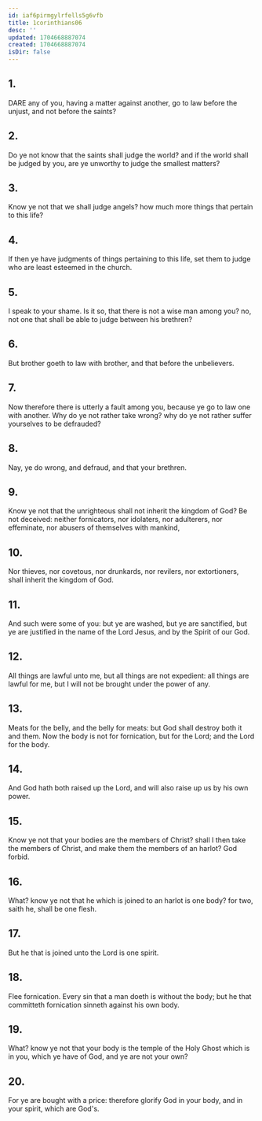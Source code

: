 ```yaml
---
id: iaf6pirmgylrfells5g6vfb
title: 1corinthians06
desc: ''
updated: 1704668887074
created: 1704668887074
isDir: false
---
```

## 1.
DARE any of you, having a matter against another, go to law before the unjust, and not before the saints?
## 2.
Do ye not know that the saints shall judge the world? and if the world shall be judged by you, are ye unworthy to judge the smallest matters?
## 3.
Know ye not that we shall judge angels? how much more things that pertain to this life?
## 4.
If then ye have judgments of things pertaining to this life, set them to judge who are least esteemed in the church.
## 5.
I speak to your shame. Is it so, that there is not a wise man among you? no, not one that shall be able to judge between his brethren?
## 6.
But brother goeth to law with brother, and that before the unbelievers.
## 7.
Now therefore there is utterly a fault among you, because ye go to law one with another. Why do ye not rather take wrong? why do ye not rather suffer yourselves to be defrauded?
## 8.
Nay, ye do wrong, and defraud, and that your brethren.
## 9.
Know ye not that the unrighteous shall not inherit the kingdom of God? Be not deceived: neither fornicators, nor idolaters, nor adulterers, nor effeminate, nor abusers of themselves with mankind,
## 10.
Nor thieves, nor covetous, nor drunkards, nor revilers, nor extortioners, shall inherit the kingdom of God.
## 11.
And such were some of you: but ye are washed, but ye are sanctified, but ye are justified in the name of the Lord Jesus, and by the Spirit of our God.
## 12.
All things are lawful unto me, but all things are not expedient: all things are lawful for me, but I will not be brought under the power of any.
## 13.
Meats for the belly, and the belly for meats: but God shall destroy both it and them. Now the body is not for fornication, but for the Lord; and the Lord for the body.
## 14.
And God hath both raised up the Lord, and will also raise up us by his own power.
## 15.
Know ye not that your bodies are the members of Christ? shall I then take the members of Christ, and make them the members of an harlot? God forbid.
## 16.
What? know ye not that he which is joined to an harlot is one body? for two, saith he, shall be one flesh.
## 17.
But he that is joined unto the Lord is one spirit.
## 18.
Flee fornication. Every sin that a man doeth is without the body; but he that committeth fornication sinneth against his own body.
## 19.
What? know ye not that your body is the temple of the Holy Ghost which is in you, which ye have of God, and ye are not your own?
## 20.
For ye are bought with a price: therefore glorify God in your body, and in your spirit, which are God's.
